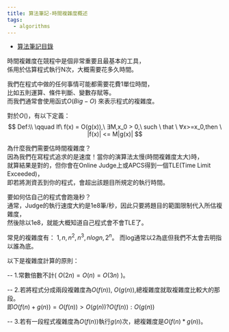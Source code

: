 ```yaml
---
title: 算法筆記-時間複雜度概述
tags: 
  - algorithms
---
```


* [算法筆記目錄](/posts/1/algo-index/)

時間複雜度在競程中是個非常重要且最基本的工具，  
係用於估算程式執行N次，大概需要花多久時間。

我們在程式中做的任何事情可能都需要花費1單位時間，  
比如五則運算、條件判斷、變數存賦等。  
而我們通常會使用函式$O(Big-O)$ 來表示程式的複雜度。  

對於$O()$，有以下定義：  
$$
Def:\\   
\qquad	If\ f(x) = O(g(x)),\ ∃M,x_0 > 0,\ such \ that \ ∀x>=x_0,then \ |f(x)| <= M|g(x)|
$$

為什麼我們需要估時間複雜度？  
因為我們在寫程式追求的是速度！當你的演算法太慢(時間複雜度太大)時，  
就算結果是對的，但你會在Online Judge上或APCS得到一個TLE(Time Limit Exceeded)，  
即若將測資丟到你的程式，會超出該題目所規定的執行時間。

要如何估自己的程式會跑幾秒？  
通常，Judge的執行速度大約是1e8筆/秒，因此只要將題目的範圍限制代入所估複雜度，  
然後除以1e8，就能大概知道自己程式會不會TLE了。

常見的複雜度有： $1,n,n^2,n^3,nlogn,2^n$。
而log通常以2為底但我們不太會去明指以誰為底。  

以下是複雜度計算的原則：

-- 1.常數倍數不計( $O(2n) = O(n) = O(3n)$ )。  

-- 2.若將程式分成兩段複雜度為$O(f(n)),\ O(g(n))$,總複雜度就取複雜度比較大的那段。  
  即$O(f(n)+g(n)) = O(f(n)) > O(g(n)) ? O(f(n)) : O(g(n))$  
  
-- 3.若有一段程式複雜度為$O(f(n))$執行$g(n)$次，總複雜度是$O(f(n)*g(n))$。  
